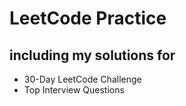 # LeetCode Practice

including my solutions for 
-------------------
- 30-Day LeetCode Challenge
- Top Interview Questions
